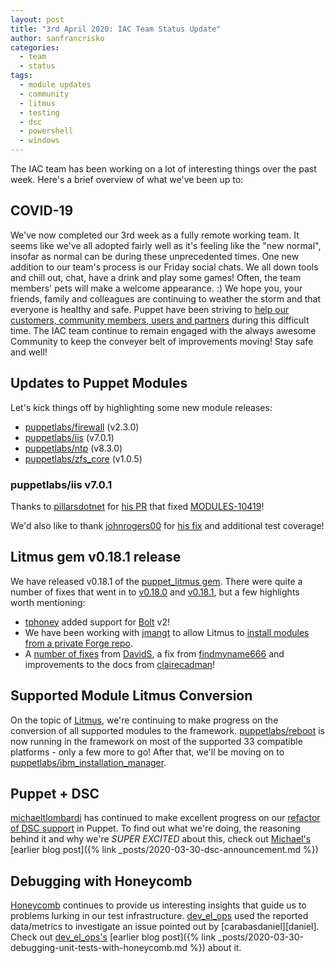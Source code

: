 ```yaml
---
layout: post
title: "3rd April 2020: IAC Team Status Update"
author: sanfrancrisko
categories:
  - team
  - status
tags:
  - module updates
  - community
  - litmus
  - testing
  - dsc
  - powershell
  - windows
---
```

The IAC team has been working on a lot of interesting things over the past week.
Here's a brief overview of what we've been up to:

## COVID-19
We've now completed our 3rd week as a fully remote working team.
It seems like we've all adopted fairly well as it's feeling like the "new normal", insofar as normal can be during these unprecedented times.
One new addition to our team's process is our Friday social chats.
We all down tools and chill out, chat, have a drink and play some games!
Often, the team members' pets will make a welcome appearance. :)
We hope you, your friends, family and colleagues are continuing to weather the storm and that everyone is healthy and safe.
Puppet have been striving to [help our customers, community members, users and partners][puppet-cv-19] during this difficult time.
The IAC team continue to remain engaged with the always awesome Community to keep the conveyer belt of improvements moving!
Stay safe and well!

## Updates to Puppet Modules
Let's kick things off by highlighting some new module releases:
- [puppetlabs/firewall](https://forge.puppet.com/puppetlabs/firewall) (v2.3.0)
- [puppetlabs/iis](https://forge.puppet.com/puppetlabs/iis) (v7.0.1)
- [puppetlabs/ntp](https://forge.puppet.com/puppetlabs/ntp) (v8.3.0)
- [puppetlabs/zfs_core](https://forge.puppet.com/puppetlabs/zfs_core) (v1.0.5)

### puppetlabs/iis v7.0.1
Thanks to [pillarsdotnet][pillarsdotnet] for [his PR][pillarsdotnet-pr] that fixed [MODULES-10419][MODULES-10419]!

We'd also like to thank [johnrogers00][johnrogers00] for [his fix][johnrogers00-pr] and additional test coverage!

## Litmus gem v0.18.1 release
We have released v0.18.1 of the [puppet_litmus gem][litmus-gem-home].
There were quite a number of fixes that went in to [v0.18.0][litmus-v-0-18-0-cl] and [v0.18.1][litmus-v-0-18-1-cl], but a few highlights worth mentioning:
- [tphoney][tp] added support for [Bolt][bolt] v2!
- We have been working with [jmangt][jmangt] to allow Litmus to [install modules from a private Forge repo][litmus-pr-260].
- A [number of fixes][fixes-0-18-0] from [DavidS][david], a fix from [findmyname666][findmyname666] and improvements to the docs from [clairecadman][claire]!

## Supported Module Litmus Conversion
On the topic of [Litmus][litmus-gem-home], we're continuing to make progress on the conversion of all supported modules to the framework.
[puppetlabs/reboot][puppetlabs/reboot] is now running in the framework on most of the supported 33 compatible platforms - only a few more to go!
After that, we'll be moving on to [puppetlabs/ibm_installation_manager][puppetlabs/ibm_installation_manager].

## Puppet + DSC
[michaeltlombardi][michael] has continued to make excellent progress on our [refactor of DSC support][iac-41] in Puppet.
To find out what we're doing, the reasoning behind it and why we're *SUPER EXCITED* about this, check out [Michael's][michael] [earlier blog post]({% link _posts/2020-03-30-dsc-announcement.md %})

## Debugging with Honeycomb
[Honeycomb][honeycomb] continues to provide us interesting insights that guide us to problems lurking in our test infrastructure.
[dev_el_ops][david] used the reported data/metrics to investigate an issue pointed out by [carabasdaniel][daniel].
Check out [dev_el_ops's][david] [earlier blog post]({% link _posts/2020-03-30-debugging-unit-tests-with-honeycomb.md %}) about it.

[danny]:																https://github.com/carabasdaniel
[honeycomb]:														https://honeycomb.io/
[iac-41]:       												https://tickets.puppetlabs.com/browse/IAC-41
[michael]:															https://github.com/michaeltlombardi
[puppetlabs/ibm_installation_manager]:	https://forge.puppet.com/puppetlabs/ibm_installation_manager
[puppetlabs/reboot]:										https://forge.puppet.com/puppetlabs/reboot
[MODULES-10419]:												https://tickets.puppetlabs.com/browse/MODULES-10419
[pillarsdotnet-pr]:											https://github.com/puppetlabs/puppetlabs-iis/pull/254
[pillarsdotnet]:												https://github.com/pillarsdotnet
[johnrogers00-pr]:											https://github.com/puppetlabs/puppetlabs-iis/pull/272
[johnrogers00]:													https://github.com/johnrogers00
[claire]:																https://github.com/clairecadman
[findmyname666]:												https://github.com/findmyname666
[litmus-pr-260]: 												https://github.com/puppetlabs/puppet_litmus/pull/260
[bolt]:																	https://github.com/puppetlabs/bolt
[fixes-0-18-0]:													https://github.com/puppetlabs/puppet_litmus/blob/master/CHANGELOG.md#fixed-1
[david]:																https://github.com/DavidS					
[tp]:																		https://github.com/tphoney
[jmangt]:																https://github.com/jmangt
[litmus-v-0-18-1-cl]:										https://github.com/puppetlabs/puppet_litmus/blob/master/CHANGELOG.md#0181-2020-04-02
[litmus-v-0-18-0-cl]:										https://github.com/puppetlabs/puppet_litmus/blob/master/CHANGELOG.md#v0180-2020-03-31
[litmus-gem-home]:											https://github.com/puppetlabs/puppet_litmus
[puppet-cv-19]:													https://puppet.com/blog/covid-19-a-note-for-our-community/